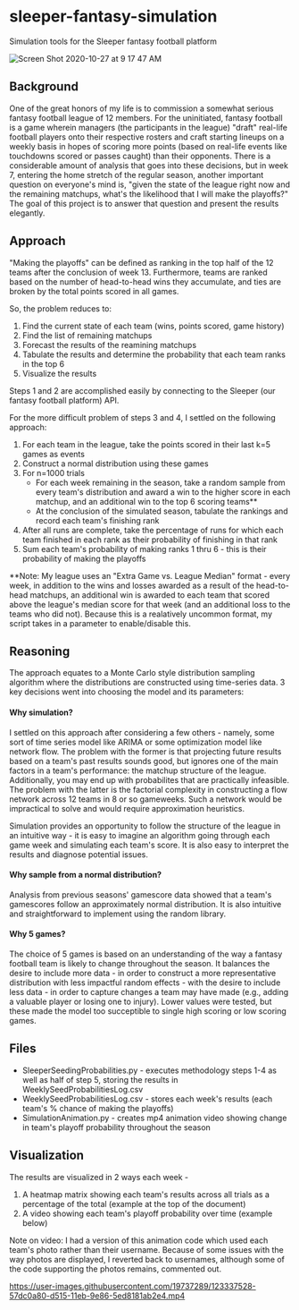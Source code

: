 
# sleeper-fantasy-simulation
Simulation tools for the Sleeper fantasy football platform

![Screen Shot 2020-10-27 at 9 17 47 AM](https://user-images.githubusercontent.com/19737289/123337359-14819c00-d515-11eb-859c-72d85cf5feb6.jpg)

## Background
One of the great honors of my life is to commission a somewhat serious fantasy football league of 12 members. For the uninitiated, fantasy football is a game wherein managers (the participants in the league) "draft" real-life football players onto their respective rosters and craft starting lineups on a weekly basis in hopes of scoring more points (based on real-life events like touchdowns scored or passes caught) than their opponents. There is a considerable amount of analysis that goes into these decisions, but in week 7, entering the home stretch of the regular season, another important question on everyone's mind is, "given the state of the league right now and the remaining matchups, what's the likelihood that I will make the playoffs?" The goal of this project is to answer that question and present the results elegantly.

## Approach

"Making the playoffs" can be defined as ranking in the top half of the 12 teams after the conclusion of week 13. Furthermore, teams are ranked based on the number of head-to-head wins they accumulate, and ties are broken by the total points scored in all games.

So, the problem reduces to: 
  1. Find the current state of each team (wins, points scored, game history)
  2. Find the list of remaining matchups
  3. Forecast the results of the reamining matchups
  4. Tabulate the results and determine the probability that each team ranks in the top 6
  5. Visualize the results

Steps 1 and 2 are accomplished easily by connecting to the Sleeper (our fantasy football platform) API. 

For the more difficult problem of steps 3 and 4, I settled on the following approach:

  1. For each team in the league, take the points scored in their last k=5 games as events
  2. Construct a normal distribution using these games
  3. For n=1000 trials 
      - For each week remaining in the season, take a random sample from every team's distribution and award a win to the higher score in each matchup, and an additional win to the top 6 scoring teams**
      - At the conclusion of the simulated season, tabulate the rankings and record each team's finishing rank
  4. After all runs are complete, take the percentage of runs for which each team finished in each rank as their probability of finishing in that rank
  5. Sum each team's probability of making ranks 1 thru 6 - this is their probability of making the playoffs

**Note: My league uses an "Extra Game vs. League Median" format - every week, in addition to the wins and losses awarded as a result of the head-to-head matchups, an additional win is awarded to each team that scored above the league's median score for that week (and an additional loss to the teams who did not). Because this is a realatively uncommon format, my script takes in a parameter to enable/disable this.

## Reasoning

The approach equates to a Monte Carlo style distribution sampling algorithm where the distributions are constructed using time-series data. 3 key decisions went into choosing the model and its parameters:

#### Why simulation?

I settled on this approach after considering a few others - namely, some sort of time series model like ARIMA or some optimization model like network flow. The problem with the former is that projecting future results based on a team's past results sounds good, but ignores one of the main factors in a team's performance: the matchup structure of the league. Additionally, you may end up with probabilites that are practically infeasible. The problem with the latter is the factorial complexity in constructing a flow network across 12 teams in 8 or so gameweeks. Such a network would be impractical to solve and would require approximation heuristics.

Simulation provides an opportunity to follow the structure of the league in an intuitive way - it is easy to imagine an algorithm going through each game week and simulating each team's score. It is also easy to interpret the results and diagnose potential issues.

#### Why sample from a normal distribution?

Analysis from previous seasons' gamescore data showed that a team's gamescores follow an approximately normal distribution. It is also intuitive and straightforward to implement using the random library.

#### Why 5 games?

The choice of 5 games is based on an understanding of the way a fantasy football team is likely to change throughout the season. It balances the desire to include more data - in order to construct a more representative distribution with less impactful random effects - with the desire to include less data - in order to capture changes a team may have made (e.g., adding a valuable player or losing one to injury). Lower values were tested, but these made the model too succeptible to single high scoring or low scoring games.

## Files

- SleeperSeedingProbabilities.py - executes methodology steps 1-4 as well as half of step 5, storing the results in WeeklySeedProbabilitiesLog.csv
- WeeklySeedProbabilitiesLog.csv - stores each week's results (each team's % chance of making the playoffs)
- SimulationAnimation.py - creates mp4 animation video showing change in team's playoff probability throughout the season

## Visualization

The results are visualized in 2 ways each week - 
  1. A heatmap matrix showing each team's results across all trials as a percentage of the total (example at the top of the document)
  2. A video showing each team's playoff probability over time (example below)

Note on video: I had a version of this animation code which used each team's photo rather than their username. Because of some issues with the way photos are displayed, I reverted back to usernames, although some of the code supporting the photos remains, commented out.



https://user-images.githubusercontent.com/19737289/123337528-57dc0a80-d515-11eb-9e86-5ed8181ab2e4.mp4


